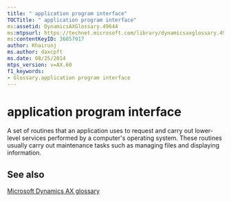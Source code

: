 ```yaml
---
title: " application program interface"
TOCTitle: " application program interface"
ms:assetid: DynamicsAXGlossary.49644
ms:mtpsurl: https://technet.microsoft.com/library/dynamicsaxglossary.49644(v=AX.60)
ms:contentKeyID: 36057917
author: Khairunj
ms.author: daxcpft
ms.date: 08/25/2014
mtps_version: v=AX.60
f1_keywords:
- Glossary.application program interface
---
```


# application program interface

A set of routines that an application uses to request and carry out lower-level services performed by a computer's operating system. These routines usually carry out maintenance tasks such as managing files and displaying information.

## See also

[Microsoft Dynamics AX glossary](glossary/microsoft-dynamics-ax-glossary.md)

  


